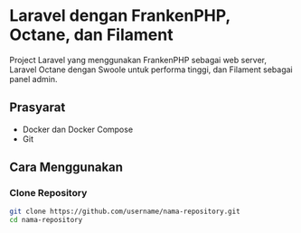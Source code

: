 # Laravel dengan FrankenPHP, Octane, dan Filament

Project Laravel yang menggunakan FrankenPHP sebagai web server, Laravel Octane dengan Swoole untuk performa tinggi, dan Filament sebagai panel admin.

## Prasyarat

- Docker dan Docker Compose
- Git

## Cara Menggunakan

### Clone Repository

```bash
git clone https://github.com/username/nama-repository.git
cd nama-repository
```
